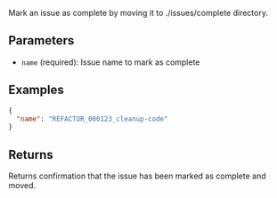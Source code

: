 Mark an issue as complete by moving it to ./issues/complete directory.

## Parameters

- `name` (required): Issue name to mark as complete

## Examples

```json
{
  "name": "REFACTOR_000123_cleanup-code"
}
```

## Returns

Returns confirmation that the issue has been marked as complete and moved.
